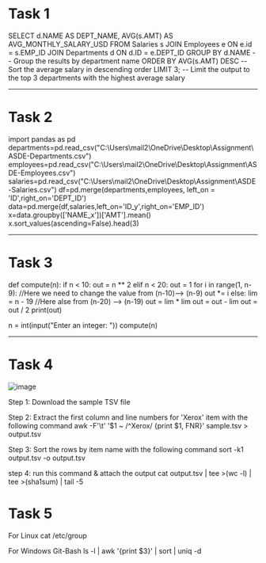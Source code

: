 # Task 1

SELECT d.NAME AS DEPT_NAME, AVG(s.AMT) AS AVG_MONTHLY_SALARY_USD
FROM Salaries s
JOIN Employees e ON e.id = s.EMP_ID
JOIN Departments d ON d.ID = e.DEPT_ID
GROUP BY d.NAME                        -- Group the results by department name
ORDER BY AVG(s.AMT) DESC               -- Sort the average salary in descending order
LIMIT 3;                               -- Limit the output to the top 3 departments with the highest average salary

--------------------------------------------------------------------------------------------------------------------------


# Task 2

import pandas as pd
departments=pd.read_csv("C:\Users\mail2\OneDrive\Desktop\Assignment\ASDE-Departments.csv")
employees=pd.read_csv("C:\Users\mail2\OneDrive\Desktop\Assignment\ASDE-Employees.csv")
salaries=pd.read_csv("C:\Users\mail2\OneDrive\Desktop\Assignment\ASDE-Salaries.csv")
df=pd.merge(departments,employees, left_on = 'ID',right_on='DEPT_ID')
data=pd.merge(df,salaries,left_on='ID_y',right_on='EMP_ID')
x=data.groupby(['NAME_x'])['AMT'].mean()
x.sort_values(ascending=False).head(3)


-----------------------------------------------------------------------------------------------------------------------------

# Task 3

def compute(n):
    if n < 10:
        out = n ** 2
    elif n < 20:
        out = 1
        for i in range(1, n-9):   //Here we need to change the value from (n-10)--> (n-9)
            out *= i
    else:
        lim = n - 19              //Here alse from (n-20) --> (n-19)
        out = lim * lim
        out = out - lim
        out = out / 2 
    print(out)


n = int(input("Enter an integer: "))
compute(n)

----------------------------------------------------------------------------------------------------------------------

# Task 4
![image](https://github.com/ArmanHussain786/ASDE_Assignments/assets/88603433/7f4bed76-411e-4fcb-bb92-7c13c62502dc)


Step 1: Download the sample TSV file

Step 2: Extract the first column and line numbers for 'Xerox' item with the following command awk -F'\t' '$1 ~ /^Xerox/ {print $1, FNR}' sample.tsv > output.tsv

Step 3: Sort the rows by item name with the following command sort -k1 output.tsv -o output.tsv

step 4: run this command & attach the output cat output.tsv | tee >(wc -l) | tee >(sha1sum) | tail -5


# Task 5

For Linux
   cat /etc/group

For Windows Git-Bash
   ls -l | awk '{print $3}' | sort | uniq -d







